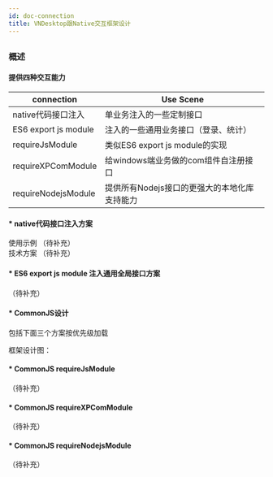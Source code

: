 ```yaml
---
id: doc-connection
title: VNDesktop跟Native交互框架设计
---
```


## 

### 概述

#### 提供四种交互能力    
| connection           | Use Scene                                       |
| -------------------- | ----------------------------------------------- |
| native代码接口注入    | 单业务注入的一些定制接口                          |
| ES6 export js module | 注入的一些通用业务接口（登录、统计）               |
| requireJsModule      | 类似ES6 export js module的实现                   |
| requireXPComModule   | 给windows端业务做的com组件自注册接口               |
| requireNodejsModule  | 提供所有Nodejs接口的更强大的本地化库支持能力        |

#### * native代码接口注入方案   
使用示例  （待补充）   
技术方案 （待补充）       

#### * ES6 export js module 注入通用全局接口方案   
（待补充）   

#### * CommonJS设计   
包括下面三个方案按优先级加载   

框架设计图：   

#### * CommonJS requireJsModule   
（待补充）   

#### * CommonJS requireXPComModule   
（待补充）   

#### * CommonJS requireNodejsModule   
（待补充）   
